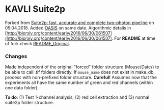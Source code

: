 # KAVLI Suite2p

Forked from [Suite2p: fast, accurate and complete two-photon pipeline](https://github.com/cortex-lab/Suite2P) on 05.04.2018. Added [OASIS](https://github.com/zhoupc/OASIS_matlab) on same date. 
Algorithmic details in [http://biorxiv.org/content/early/2016/06/30/061507](http://biorxiv.org/content/early/2016/06/30/061507).
For **README** at time of fork check [README_Original](README_Original.md).

### Changes
Made independent of the original "forced" folder structure (Mouse/Date/) to be able to call .tif folders directly. If ``mouse_name`` does not exist in make_db, process with non-prefixed folder structure. 
**Careful!** Assumes now that the experiments all have the same number of green and red channels (within one data folder). 

**To do**: (1) Test 1-channel analysis, (2) red cell extraction and (3) normal suite2p folder structure.